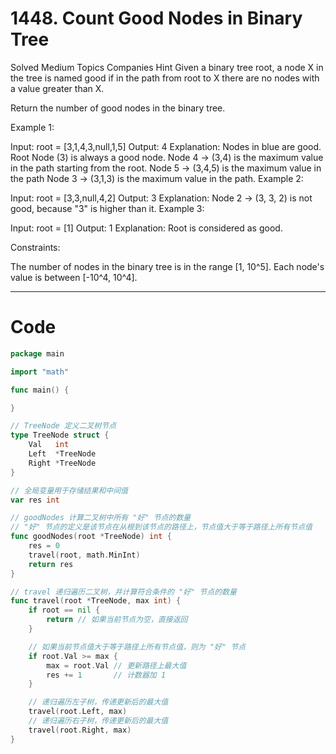# 1448. Count Good Nodes in Binary Tree
Solved
Medium
Topics
Companies
Hint
Given a binary tree root, a node X in the tree is named good if in the path from root to X there are no nodes with a value greater than X.

Return the number of good nodes in the binary tree.

Example 1:

Input: root = [3,1,4,3,null,1,5]
Output: 4
Explanation: Nodes in blue are good.
Root Node (3) is always a good node.
Node 4 -> (3,4) is the maximum value in the path starting from the root.
Node 5 -> (3,4,5) is the maximum value in the path
Node 3 -> (3,1,3) is the maximum value in the path.
Example 2:

Input: root = [3,3,null,4,2]
Output: 3
Explanation: Node 2 -> (3, 3, 2) is not good, because "3" is higher than it.
Example 3:

Input: root = [1]
Output: 1
Explanation: Root is considered as good.

Constraints:

The number of nodes in the binary tree is in the range [1, 10^5].
Each node's value is between [-10^4, 10^4].

---

# Code
```go
package main

import "math"

func main() {

}

// TreeNode 定义二叉树节点
type TreeNode struct {
	Val   int
	Left  *TreeNode
	Right *TreeNode
}

// 全局变量用于存储结果和中间值
var res int

// goodNodes 计算二叉树中所有 "好" 节点的数量
// "好" 节点的定义是该节点在从根到该节点的路径上，节点值大于等于路径上所有节点值
func goodNodes(root *TreeNode) int {
	res = 0
	travel(root, math.MinInt)
	return res
}

// travel 递归遍历二叉树，并计算符合条件的 "好" 节点的数量
func travel(root *TreeNode, max int) {
	if root == nil {
		return // 如果当前节点为空，直接返回
	}

	// 如果当前节点值大于等于路径上所有节点值，则为 "好" 节点
	if root.Val >= max {
		max = root.Val // 更新路径上最大值
		res += 1       // 计数器加 1
	}

	// 递归遍历左子树，传递更新后的最大值
	travel(root.Left, max)
	// 递归遍历右子树，传递更新后的最大值
	travel(root.Right, max)
}
```
